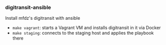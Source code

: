 ### digitransit-ansible

Install mfdz's digitransit with ansible

- `make vagrant`: starts a Vagrant VM and installs digitransit in it via Docker
- `make staging`: connects to the staging host and applies the playbook there
